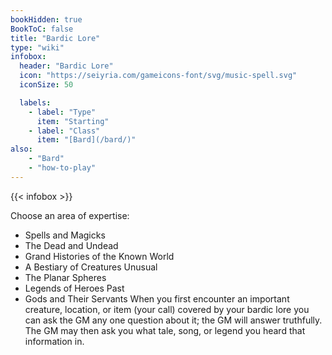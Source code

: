 ```yaml
---
bookHidden: true
BookToC: false
title: "Bardic Lore"
type: "wiki"
infobox:
  header: "Bardic Lore"
  icon: "https://seiyria.com/gameicons-font/svg/music-spell.svg"
  iconSize: 50

  labels:
    - label: "Type"
      item: "Starting"
    - label: "Class"
      item: "[Bard](/bard/)"
also:
    - "Bard"
    - "how-to-play"
---
```


{{< infobox >}}

Choose an area of expertise:
* Spells and Magicks
* The Dead and Undead
* Grand Histories of the Known World
* A Bestiary of Creatures Unusual
* The Planar Spheres
* Legends of Heroes Past
* Gods and Their Servants
When you first encounter an important creature, location, or item (your call) covered by your bardic lore you can ask the GM any one question about it; the GM will answer truthfully. The GM may then ask you what tale, song, or legend you heard that information in.